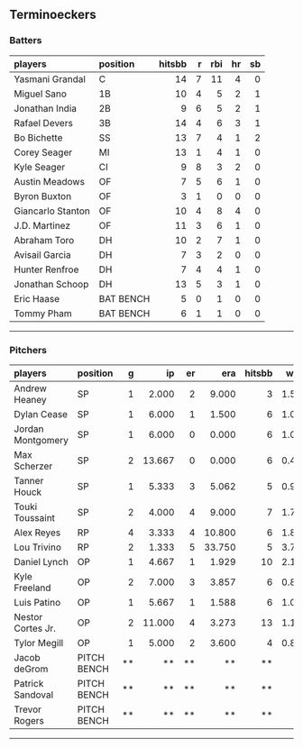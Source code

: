 ## Terminoeckers

### Batters

 
|players           |position  | hitsbb|  r| rbi| hr| sb| 
|:-----------------|:---------|------:|--:|---:|--:|--:| 
|Yasmani Grandal   |C         |     14|  7|  11|  4|  0| 
|Miguel Sano       |1B        |     10|  4|   5|  2|  1| 
|Jonathan India    |2B        |      9|  6|   5|  2|  1| 
|Rafael Devers     |3B        |     14|  4|   6|  3|  1| 
|Bo Bichette       |SS        |     13|  7|   4|  1|  2| 
|Corey Seager      |MI        |     13|  1|   4|  1|  0| 
|Kyle Seager       |CI        |      9|  8|   3|  2|  0| 
|Austin Meadows    |OF        |      7|  5|   6|  1|  0| 
|Byron Buxton      |OF        |      3|  1|   0|  0|  0| 
|Giancarlo Stanton |OF        |     10|  4|   8|  4|  0| 
|J.D. Martinez     |OF        |     11|  3|   6|  1|  0| 
|Abraham Toro      |DH        |     10|  2|   7|  1|  0| 
|Avisail Garcia    |DH        |      7|  3|   2|  0|  0| 
|Hunter Renfroe    |DH        |      7|  4|   4|  1|  0| 
|Jonathan Schoop   |DH        |     13|  5|   3|  1|  0| 
|Eric Haase        |BAT BENCH |      5|  0|   1|  0|  0| 
|Tommy Pham        |BAT BENCH |      6|  1|   1|  0|  0| 


* * *

### Pitchers

 
|players           |position    |  g|     ip| er|    era| hitsbb|  whip| so|  w| sv| 
|:-----------------|:-----------|--:|------:|--:|------:|------:|-----:|--:|--:|--:| 
|Andrew Heaney     |SP          |  1|  2.000|  2|  9.000|      3| 1.500|  2|  0|  0| 
|Dylan Cease       |SP          |  1|  6.000|  1|  1.500|      6| 1.000| 11|  1|  0| 
|Jordan Montgomery |SP          |  1|  6.000|  0|  0.000|      6| 1.000|  3|  0|  0| 
|Max Scherzer      |SP          |  2| 13.667|  0|  0.000|      6| 0.439| 19|  1|  0| 
|Tanner Houck      |SP          |  1|  5.333|  3|  5.062|      5| 0.938|  3|  0|  0| 
|Touki Toussaint   |SP          |  2|  4.000|  4|  9.000|      7| 1.750|  0|  0|  0| 
|Alex Reyes        |RP          |  4|  3.333|  4| 10.800|      6| 1.800|  6|  0|  1| 
|Lou Trivino       |RP          |  2|  1.333|  5| 33.750|      5| 3.750|  1|  0|  0| 
|Daniel Lynch      |OP          |  1|  4.667|  1|  1.929|     10| 2.143|  4|  0|  0| 
|Kyle Freeland     |OP          |  2|  7.000|  3|  3.857|      6| 0.857|  8|  1|  0| 
|Luis Patino       |OP          |  1|  5.667|  1|  1.588|      6| 1.059|  5|  1|  0| 
|Nestor Cortes Jr. |OP          |  2| 11.000|  4|  3.273|     13| 1.182| 11|  0|  0| 
|Tylor Megill      |OP          |  1|  5.000|  2|  3.600|      4| 0.800|  5|  1|  0| 
|Jacob deGrom      |PITCH BENCH | **|     **| **|     **|     **|    **| **| **| **| 
|Patrick Sandoval  |PITCH BENCH | **|     **| **|     **|     **|    **| **| **| **| 
|Trevor Rogers     |PITCH BENCH | **|     **| **|     **|     **|    **| **| **| **| 


* * *



